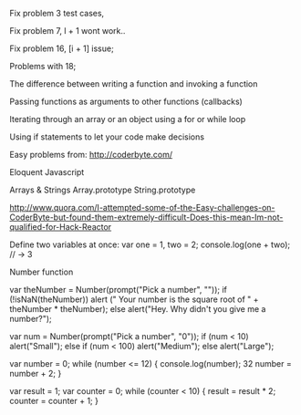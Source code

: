 Fix problem 3 test cases,

Fix problem 7, l + 1 wont work..

Fix problem 16, [i + 1] issue;

Problems with 18;




The difference between writing a function and invoking a function

Passing functions as arguments to other functions (callbacks)

Iterating through an array or an object using a for or while loop

Using if statements to let your code make decisions


Easy problems from:
http://coderbyte.com/ 

Eloquent Javascript

Arrays & Strings
	Array.prototype 
	String.prototype

http://www.quora.com/I-attempted-some-of-the-Easy-challenges-on-CoderByte-but-found-them-extremely-difficult-Does-this-mean-Im-not-qualified-for-Hack-Reactor




Define two variables at once:
var one = 1, two = 2; console.log(one + two); // → 3

Number function


var theNumber = Number(prompt("Pick a number", "")); if (!isNaN(theNumber))
alert (" Your number is the square root of " + theNumber * theNumber);
else
alert("Hey. Why didn't you give me a number?");

var num = Number(prompt("Pick a number", "0"));
if (num < 10) alert("Small");
else if (num < 100) alert("Medium");
else alert("Large");


var number = 0;
while (number <= 12) {
console.log(number);
32
number = number + 2; }


var result = 1;
var counter = 0;
while (counter < 10) {
result = result * 2;
counter = counter + 1; }




